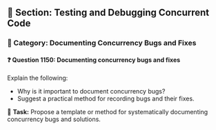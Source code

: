 ## 📘 Section: Testing and Debugging Concurrent Code  
### 🔹 Category: Documenting Concurrency Bugs and Fixes  
#### ❓ Question 1150: Documenting concurrency bugs and fixes

Explain the following:

- Why is it important to document concurrency bugs?
- Suggest a practical method for recording bugs and their fixes.

🔧 **Task:** Propose a template or method for systematically documenting concurrency bugs and solutions.
